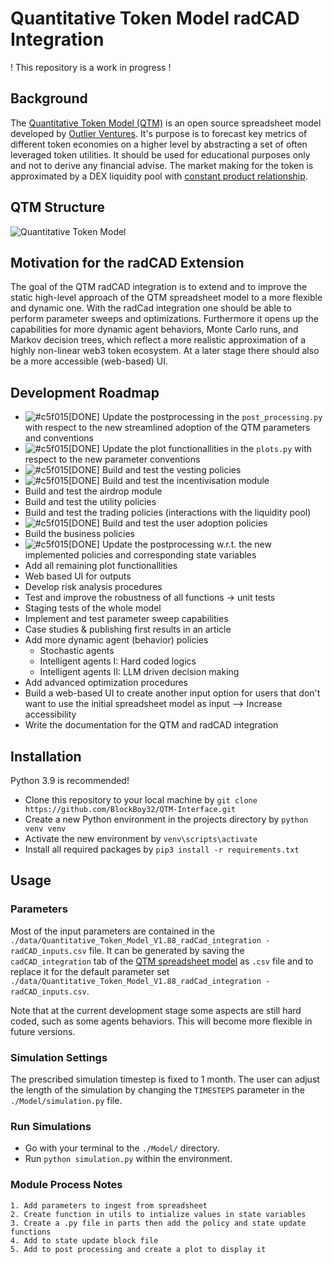 # Quantitative Token Model radCAD Integration

! This repository is a work in progress !

## Background

The [Quantitative Token Model (QTM)](https://outlierventures.io/quantitative-token-model-a-data-driven-approach-to-stay-ahead-of-the-game/) is an open source spreadsheet model developed by [Outlier Ventures](https://outlierventures.io/). It's purpose is to forecast key metrics of different token economies on a higher level by abstracting a set of often leveraged token utilities. It should be used for educational purposes only and not to derive any financial advise. The market making for the token is approximated by a DEX liquidity pool with [constant product relationship](https://balancer.fi/whitepaper.pdf).

## QTM Structure

![Quantitative Token Model](https://github.com/BlockBoy32/QTM-Interface/blob/main/images/Quantitative_Token_Model_Abstraction.jpeg?raw=true)

## Motivation for the radCAD Extension

The goal of the QTM radCAD integration is to extend and to improve the static high-level approach of the QTM spreadsheet model to a more flexible and dynamic one. With the radCad integration one should be able to perform parameter sweeps and optimizations. Furthermore it opens up the capabilities for more dynamic agent behaviors, Monte Carlo runs, and Markov decision trees, which reflect a more realistic approximation of a highly non-linear web3 token ecosystem. At a later stage there should also be a more accessible (web-based) UI.

## Development Roadmap

- ![#c5f015](https://placehold.co/15x15/c5f015/c5f015.png)[DONE] Update the postprocessing in the `post_processing.py` with respect to the new streamlined adoption of the QTM parameters and conventions
- ![#c5f015](https://placehold.co/15x15/c5f015/c5f015.png)[DONE] Update the plot functionallities in the `plots.py` with respect to the new parameter conventions
- ![#c5f015](https://placehold.co/15x15/c5f015/c5f015.png)[DONE] Build and test the vesting policies
- ![#c5f015](https://placehold.co/15x15/c5f015/c5f015.png)[DONE] Build and test the incentivisation module
- Build and test the airdrop module
- Build and test the utility policies
- Build and test the trading policies (interactions with the liquidity pool)
- ![#c5f015](https://placehold.co/15x15/c5f015/c5f015.png)[DONE] Build and test the user adoption policies
- Build the business policies
- ![#c5f015](https://placehold.co/15x15/c5f015/c5f015.png)[DONE] Update the postprocessing w.r.t. the new implemented policies and corresponding state variables
- Add all remaining plot functionallities
- Web based UI for outputs
- Develop risk analysis procedures
- Test and improve the robustness of all functions -> unit tests
- Staging tests of the whole model
- Implement and test parameter sweep capabilities
- Case studies & publishing first results in an article
- Add more dynamic agent (behavior) policies
  - Stochastic agents
  - Intelligent agents I: Hard coded logics
  - Intelligent agents II: LLM driven decision making
- Add advanced optimization procedures
- Build a web-based UI to create another input option for users that don't want to use the initial spreadsheet model as input --> Increase accessibility
- Write the documentation for the QTM and radCAD integration

## Installation

Python 3.9 is recommended!

- Clone this repository to your local machine by `git clone https://github.com/BlockBoy32/QTM-Interface.git`
- Create a new Python environment in the projects directory by `python venv venv`
- Activate the new environment by `venv\scripts\activate`
- Install all required packages by `pip3 install -r requirements.txt`

## Usage

### Parameters

Most of the input parameters are contained in the `./data/Quantitative_Token_Model_V1.88_radCad_integration - radCAD_inputs.csv` file. It can be generated by saving the `cadCAD_integration` tab of the [QTM spreadsheet model](https://drive.google.com/drive/folders/1eSgm4NA1Izx9qhXd6sdveUKF5VFHY6py?usp=sharing) as `.csv` file and to replace it for the default parameter set `./data/Quantitative_Token_Model_V1.88_radCad_integration - radCAD_inputs.csv`.

Note that at the current development stage some aspects are still hard coded, such as some agents behaviors. This will become more flexible in future versions.

### Simulation Settings

The prescribed simulation timestep is fixed to 1 month.
The user can adjust the length of the simulation by changing the `TIMESTEPS` parameter in the `./Model/simulation.py` file.

### Run Simulations

- Go with your terminal to the `./Model/` directory.
- Run `python simulation.py` within the environment.

### Module Process Notes

    1. Add parameters to ingest from spreadsheet
    2. Create function in utils to intialize values in state variables
    3. Create a .py file in parts then add the policy and state update functions
    4. Add to state update block file
    5. Add to post processing and create a plot to display it
